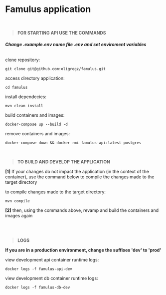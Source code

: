 # Famulus application

<br>

> **FOR STARTING API USE THE COMMANDS**


###### _**Change .example.env name file .env and set enviroment variables**_

clone repository:
```
git clone git@github.com:oligregz/famulus.git
```

access directory application:
```
cd famulus
```

install dependecies:
```
mvn clean install
```

build containers and images:
```
docker-compose up --build -d
```

remove containers and images:
```
docker-compose down && docker rmi famulus-api:latest postgres
```

<br>

> **TO BUILD AND DEVELOP THE APPLICATION**

__[1]__ If your changes do not impact the application (in the context of the container), use the command below to compile the changes made to the target directory

to compile changes made to the target directory:
```
mvn compile
```

__[2]__ then, using the commands above, revamp and build the containers and images again


<br></br>

> **LOGS**

**If you are in a production environment, change the suffixes 'dev' to 'prod'**

view development api container runtime logs:
```
docker logs -f famulus-api-dev
```

view development db container runtime logs:
```
docker logs -f famulus-db-dev
```

